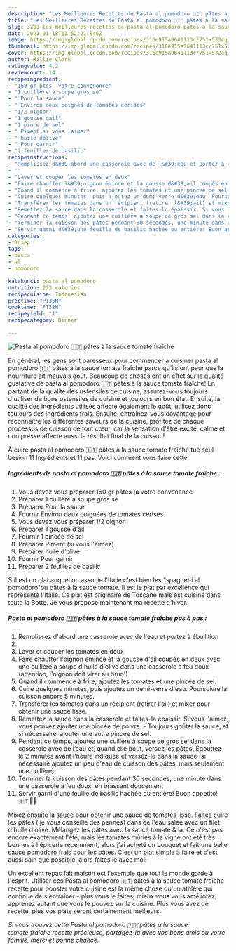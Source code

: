 ```yaml
---
description: "Les Meilleures Recettes de Pasta al pomodoro 🇮🇹 pâtes à la sauce tomate fraîche"
title: "Les Meilleures Recettes de Pasta al pomodoro 🇮🇹 pâtes à la sauce tomate fraîche"
slug: 3281-les-meilleures-recettes-de-pasta-al-pomodoro-pates-a-la-sauce-tomate-fraiche
date: 2021-01-18T13:52:21.846Z
image: https://img-global.cpcdn.com/recipes/316e915a9641113c/751x532cq70/pasta-al-pomodoro-🇮🇹-pates-a-la-sauce-tomate-fraiche-photo-principale-de-la-recette.jpg
thumbnail: https://img-global.cpcdn.com/recipes/316e915a9641113c/751x532cq70/pasta-al-pomodoro-🇮🇹-pates-a-la-sauce-tomate-fraiche-photo-principale-de-la-recette.jpg
cover: https://img-global.cpcdn.com/recipes/316e915a9641113c/751x532cq70/pasta-al-pomodoro-🇮🇹-pates-a-la-sauce-tomate-fraiche-photo-principale-de-la-recette.jpg
author: Millie Clark
ratingvalue: 4.2
reviewcount: 14
recipeingredient:
- "160 gr ptes  votre convenance"
- "1 cuillère à soupe gros se"
- " Pour la sauce"
- " Environ deux poignes de tomates cerises"
- "1/2 oignon"
- "1 gousse dail"
- "1 pince de sel"
- " Piment si vous laimez"
- " huile dolive"
- " Pour garnir"
- "2 feuilles de basilic"
recipeinstructions:
- "Remplissez d&#39;abord une casserole avec de l&#39;eau et portez à ébullition"
- ""
- "Laver et couper les tomates en deux"
- "Faire chauffer l&#39;oignon émincé et la gousse d&#39;ail coupés en deux avec une cuillère à soupe d&#39;huile d&#39;olive dans une casserole à feu doux (attention, l&#39;oignon doit virer au brun!)"
- "Quand il commence à frire, ajoutez les tomates et une pincée de sel."
- "Cuire quelques minutes, puis ajoutez un demi-verre d&#39;eau. Poursuivre la cuisson encore 5 minutes."
- "Transférer les tomates dans un récipient (retirer l&#39;ail) et mixer pour obtenir une sauce lisse."
- "Remettez la sauce dans la casserole et faites-la épaissir. Si vous l&#39;aimez, vous pouvez ajouter une pincée de poivre.  Toujours goûter la sauce, et si nécessaire, ajouter une autre pincée de sel."
- "Pendant ce temps, ajoutez une cuillère à soupe de gros sel dans la casserole avec de l’eau et, quand elle bout, versez les pâtes. Égouttez-le 2 minutes avant l&#39;heure indiquée et versez-le dans la sauce (si nécessaire ajoutez un peu d&#39;eau de cuisson des pâtes, mais seulement une cuillère)."
- "Terminer la cuisson des pâtes pendant 30 secondes, une minute dans une casserole à feu doux, en brassant doucement"
- "Servir garni d&#39;une feuille de basilic hachée ou entière! Buon appetito! 🇮🇹🍝😊"
categories:
- Resep
tags:
- pasta
- al
- pomodoro

katakunci: pasta al pomodoro 
nutrition: 223 calories
recipecuisine: Indonesian
preptime: "PT35M"
cooktime: "PT32M"
recipeyield: "1"
recipecategory: Dinner

---
```



![Pasta al pomodoro 🇮🇹 pâtes à la sauce tomate fraîche](https://img-global.cpcdn.com/recipes/316e915a9641113c/751x532cq70/pasta-al-pomodoro-🇮🇹-pates-a-la-sauce-tomate-fraiche-photo-principale-de-la-recette.jpg)

En général, les gens sont paresseux pour commencer à cuisiner pasta al pomodoro 🇮🇹 pâtes à la sauce tomate fraîche parce qu'ils ont peur que la nourriture ait mauvais goût. Beaucoup de choses ont un effet sur la qualité gustative de pasta al pomodoro 🇮🇹 pâtes à la sauce tomate fraîche! En partant de la qualité des ustensiles de cuisine, assurez-vous toujours d'utiliser de bons ustensiles de cuisine et toujours en bon état. Ensuite, la qualité des ingrédients utilisés affecte également le goût, utilisez donc toujours des ingrédients frais. Ensuite, entraînez-vous davantage pour reconnaître les différentes saveurs de la cuisine, profitez de chaque processus de cuisson de tout cœur, car la sensation d'être excité, calme et non pressé affecte aussi le résultat final de la cuisson!

<!--inarticleads1-->

À cuire pasta al pomodoro 🇮🇹 pâtes à la sauce tomate fraîche tue seul besion 11 Ingrédients et 11 pas. Voici comment vous faire cette.

##### Ingrédients de pasta al pomodoro 🇮🇹 pâtes à la sauce tomate fraîche :

1. Vous devez vous préparer 160 gr pâtes (à votre convenance
1. Préparer 1 cuillère à soupe gros se
1. Préparer  Pour la sauce
1. Fournir  Environ deux poignées de tomates cerises
1. Vous devez vous préparer 1/2 oignon
1. Préparer 1 gousse d&#39;ail
1. Fournir 1 pincée de sel
1. Préparer  Piment (si vous l&#39;aimez)
1. Préparer  huile d&#39;olive
1. Fournir  Pour garnir
1. Préparer 2 feuilles de basilic


S&#39;il est un plat auquel on associe l&#39;Italie c&#39;est bien les &#34;spaghetti al pomodoro&#34;ou pâtes à la sauce tomate. Il est le plat par excellence qui représente l&#39;Italie. Ce plat est originaire de Toscane mais est cuisiné dans toute la Botte. Je vous propose maintenant ma recette d&#39;hiver. 

<!--inarticleads2-->

##### Pasta al pomodoro 🇮🇹 pâtes à la sauce tomate fraîche pas à pas :

1. Remplissez d&#39;abord une casserole avec de l&#39;eau et portez à ébullition
1. 
1. Laver et couper les tomates en deux
1. Faire chauffer l&#39;oignon émincé et la gousse d&#39;ail coupés en deux avec une cuillère à soupe d&#39;huile d&#39;olive dans une casserole à feu doux (attention, l&#39;oignon doit virer au brun!)
1. Quand il commence à frire, ajoutez les tomates et une pincée de sel.
1. Cuire quelques minutes, puis ajoutez un demi-verre d&#39;eau. Poursuivre la cuisson encore 5 minutes.
1. Transférer les tomates dans un récipient (retirer l&#39;ail) et mixer pour obtenir une sauce lisse.
1. Remettez la sauce dans la casserole et faites-la épaissir. Si vous l&#39;aimez, vous pouvez ajouter une pincée de poivre. -  Toujours goûter la sauce, et si nécessaire, ajouter une autre pincée de sel.
1. Pendant ce temps, ajoutez une cuillère à soupe de gros sel dans la casserole avec de l’eau et, quand elle bout, versez les pâtes. Égouttez-le 2 minutes avant l&#39;heure indiquée et versez-le dans la sauce (si nécessaire ajoutez un peu d&#39;eau de cuisson des pâtes, mais seulement une cuillère).
1. Terminer la cuisson des pâtes pendant 30 secondes, une minute dans une casserole à feu doux, en brassant doucement
1. Servir garni d&#39;une feuille de basilic hachée ou entière! Buon appetito! 🇮🇹🍝😊


Mixez ensuite la sauce pour obtenir une sauce de tomates lisse. Faites cuire les pâtes ( je vous conseille des pennes) dans de l&#39;eau salée avec un filet d&#39;huile d&#39;olive. Mélangez les pâtes avec la sauce tomate &amp; la. Ce n&#39;est pas encore exactement l&#39;été, mais les tomates mûries à la vigne ont été très bonnes à l&#39;épicerie récemment, alors j&#39;ai acheté un bouquet et fait une belle sauce pomodoro frais pour les pâtes. C&#39;est un plat simple à faire et c&#39;est aussi sain que possible, alors faites le avec moi! 

<!--inarticleads1-->

<p>
Un excellent repas fait maison est l'exemple que tout le monde garde à l'esprit. Utiliser ces Pasta al pomodoro 🇮🇹 pâtes à la sauce tomate fraîche recette pour booster votre cuisine est la même chose qu'un athlète qui continue de s'entraîner - plus vous le faites, mieux vous vous améliorez, apprenez autant que vous le pouvez sur la cuisine. Plus vous avez de recette, plus vos plats seront certainement meilleurs.
</p>

<p>
<i>Si vous trouvez cette Pasta al pomodoro 🇮🇹 pâtes à la sauce tomate fraîche recette précieuse, partagez-la avec vos bons amis ou votre famille, merci et bonne chance.</i>
</p>

